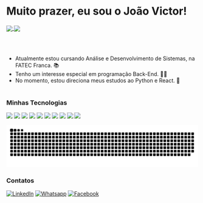 # Muito prazer, eu sou o João Victor!

<a href="https://github.com/anuraghazra/github-readme-stats">
  <img height=200 align="center" src="https://github-readme-stats.vercel.app/api?username=JoaoVictorCRP" />
</a>
<a href="https://github.com/anuraghazra/convoychat">
  <img height=200 align="center" src="https://github-readme-stats.vercel.app/api/top-langs?username=JoaoVictorCRP&layout=donut&langs_count=5&size_weight=0.5&count_weight=0.5&exclude_repo=estrutura-de-dados-alexandre&hide=CMake,C%2B%2B,HTML,CSS" />
</a>

<br><br>
- Atualmente estou cursando Análise e Desenvolvimento de Sistemas, na FATEC Franca. 📚
- Tenho um interesse especial em programação Back-End. 👨‍💻
- No momento, estou direciona meus estudos ao Python e React. 📌
<br><br>

<div>

### Minhas Tecnologias
  <img style="height:40px" src="https://cdn.jsdelivr.net/gh/devicons/devicon@latest/icons/python/python-original.svg" />
  <img style="height:40px" src="https://cdn.jsdelivr.net/gh/devicons/devicon@latest/icons/flutter/flutter-original.svg" />
  <img style="height:40px" src="https://cdn.jsdelivr.net/gh/devicons/devicon@latest/icons/javascript/javascript-original.svg" />
  <img style="height:40px" src="https://cdn.jsdelivr.net/gh/devicons/devicon@latest/icons/git/git-original.svg" />
  <img style="height:40px" src="https://cdn.jsdelivr.net/gh/devicons/devicon@latest/icons/github/github-original.svg" />
  <img style="height:40px" src="https://cdn.jsdelivr.net/gh/devicons/devicon@latest/icons/mysql/mysql-original-wordmark.svg" />
  <img style="height:40px" src="https://cdn.jsdelivr.net/gh/devicons/devicon@latest/icons/mongodb/mongodb-original.svg" />
  <img style="height:40px" src="https://cdn.jsdelivr.net/gh/devicons/devicon@latest/icons/vscode/vscode-original.svg" />
  <img style="height:40px" src="https://cdn.jsdelivr.net/gh/devicons/devicon@latest/icons/androidstudio/androidstudio-original.svg" />
  <img style="height:40px" src="https://cdn.jsdelivr.net/gh/devicons/devicon@latest/icons/ubuntu/ubuntu-original.svg" />


</div>

![Snake Animation](https://raw.githubusercontent.com/Platane/snk/output/github-contribution-grid-snake.svg)

### Contatos
[![LinkedIn](https://img.shields.io/badge/Linkedin-Blue?style=flat&logo=linkedin&logoColor=3182cc&color=ffffff)](https://www.linkedin.com/in/jo%C3%A3o-victor-carrijo-pereira-651074266/)
[![Whatsapp](https://img.shields.io/badge/Whatsapp-green?style=flat&logo=whatsapp&logoColor=ffffff&color=50c41d)](https://api.whatsapp.com/send/?phone=55016991110426&text&type=phone_number&app_absent=0)
[![Facebook](https://img.shields.io/badge/Facebook-blue?style=flat&logo=facebook&logoColor=ffffff&color=3182cc)](https://www.facebook.com/joaovictor.carrijo.3/)

